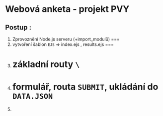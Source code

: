 Webová anketa - projekt PVY
=============

## Postup : 
1. Zprovoznění Node.js serveru (+import_modulů)
===
2. vytvoření šablon `EJS` => index.ejs , results.ejs
  ===
3. základní routy `\`
   ===
4. formulář, routa `SUBMIT`, ukládání do `DATA.JSON`
   ===
5. 
